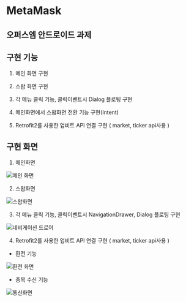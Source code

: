 
# MetaMask

## 오퍼스엠 안드로이드 과제

## 구현 기능 

 1. 메인 화면 구현

 2. 스왑 화면 구현

 3. 각 메뉴 클릭 기능, 클릭이벤트시 Dialog 플로팅 구현 

 4. 메인화면에서 스왑화면 전환 기능 구현(Intent)

 5. Retrofit2를 사용한 업비트 API 연결 구현 ( market, ticker api사용 ) 

## 구현 화면

  1. 메인화면 

  ![메인 화면](https://user-images.githubusercontent.com/91662551/228455390-31831340-dd00-48f4-9347-a04da227fb04.png)
  
  
  2. 스왑화면
  
  
  ![스왑화면 ](https://user-images.githubusercontent.com/91662551/228456663-3eba41a0-3b1e-43bc-a08b-c0cfb4655f19.png)

  3. 각 메뉴 클릭 기능, 클릭이벤트시 NavigationDrawer, Dialog 플로팅 구현 

  
  ![네비게이션 드로어](https://user-images.githubusercontent.com/91662551/228457025-6bcf2ff4-5007-485c-823b-cec2fbfd45f9.png)


  4. Retrofit2를 사용한 업비트 API 연결 구현 ( market, ticker api사용 ) 

  - 환전 기능
  
  ![환전 화면](https://user-images.githubusercontent.com/91662551/228457166-dffea2a9-884c-401e-9320-65411ad84a34.png)

  - 종목 수신 기능
  
  ![통신화면](https://user-images.githubusercontent.com/91662551/228457150-9ddd28a7-4e22-4ae1-91ca-2d47c85cbe89.png)  




